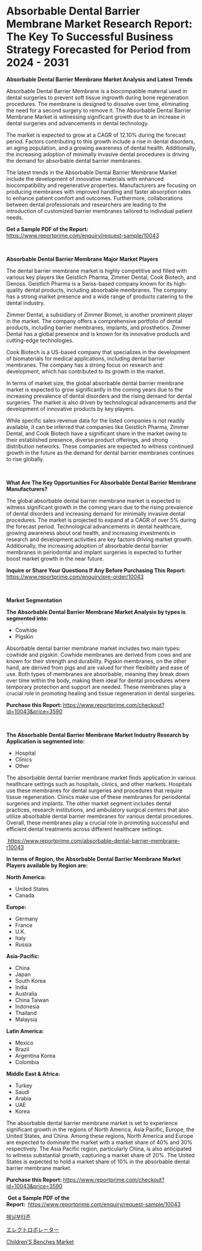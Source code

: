 <p><h1>Absorbable Dental Barrier Membrane Market Research Report: The Key To Successful Business Strategy Forecasted for Period from 2024 - 2031</h1></p><p><strong>Absorbable Dental Barrier Membrane Market Analysis and Latest Trends</strong></p>
<p><p>Absorbable Dental Barrier Membrane is a biocompatible material used in dental surgeries to prevent soft tissue ingrowth during bone regeneration procedures. The membrane is designed to dissolve over time, eliminating the need for a second surgery to remove it. The Absorbable Dental Barrier Membrane Market is witnessing significant growth due to an increase in dental surgeries and advancements in dental technology.</p><p>The market is expected to grow at a CAGR of 12.10% during the forecast period. Factors contributing to this growth include a rise in dental disorders, an aging population, and a growing awareness of dental health. Additionally, the increasing adoption of minimally invasive dental procedures is driving the demand for absorbable dental barrier membranes.</p><p>The latest trends in the Absorbable Dental Barrier Membrane Market include the development of innovative materials with enhanced biocompatibility and regenerative properties. Manufacturers are focusing on producing membranes with improved handling and faster absorption rates to enhance patient comfort and outcomes. Furthermore, collaborations between dental professionals and researchers are leading to the introduction of customized barrier membranes tailored to individual patient needs.</p></p>
<p><strong>Get a Sample PDF of the Report:&nbsp;</strong> <a href="https://www.reportprime.com/enquiry/request-sample/10043">https://www.reportprime.com/enquiry/request-sample/10043</a></p>
<p>&nbsp;</p>
<p><strong>Absorbable Dental Barrier Membrane Major Market Players</strong></p>
<p><p>The dental barrier membrane market is highly competitive and filled with various key players like Geistlich Pharma, Zimmer Dental, Cook Biotech, and Genoss. Geistlich Pharma is a Swiss-based company known for its high-quality dental products, including absorbable membranes. The company has a strong market presence and a wide range of products catering to the dental industry.</p><p>Zimmer Dental, a subsidiary of Zimmer Biomet, is another prominent player in the market. The company offers a comprehensive portfolio of dental products, including barrier membranes, implants, and prosthetics. Zimmer Dental has a global presence and is known for its innovative products and cutting-edge technologies.</p><p>Cook Biotech is a US-based company that specializes in the development of biomaterials for medical applications, including dental barrier membranes. The company has a strong focus on research and development, which has contributed to its growth in the market.</p><p>In terms of market size, the global absorbable dental barrier membrane market is expected to grow significantly in the coming years due to the increasing prevalence of dental disorders and the rising demand for dental surgeries. The market is also driven by technological advancements and the development of innovative products by key players.</p><p>While specific sales revenue data for the listed companies is not readily available, it can be inferred that companies like Geistlich Pharma, Zimmer Dental, and Cook Biotech have a significant share in the market owing to their established presence, diverse product offerings, and strong distribution networks. These companies are expected to witness continued growth in the future as the demand for dental barrier membranes continues to rise globally.</p></p>
<p>&nbsp;</p>
<p><strong>What Are The Key Opportunities For Absorbable Dental Barrier Membrane Manufacturers?</strong></p>
<p><p>The global absorbable dental barrier membrane market is expected to witness significant growth in the coming years due to the rising prevalence of dental disorders and increasing demand for minimally invasive dental procedures. The market is projected to expand at a CAGR of over 5% during the forecast period. Technological advancements in dental healthcare, growing awareness about oral health, and increasing investments in research and development activities are key factors driving market growth. Additionally, the increasing adoption of absorbable dental barrier membranes in periodontal and implant surgeries is expected to further boost market growth in the near future.</p></p>
<p><strong>Inquire or Share Your Questions If Any Before Purchasing This Report:</strong> <a href="https://www.reportprime.com/enquiry/pre-order/10043">https://www.reportprime.com/enquiry/pre-order/10043</a></p>
<p>&nbsp;</p>
<p><strong>Market Segmentation</strong></p>
<p><strong>The Absorbable Dental Barrier Membrane Market Analysis by types is segmented into:</strong></p>
<p><ul><li>Cowhide</li><li>Pigskin</li></ul></p>
<p><p>Absorbable dental barrier membrane market includes two main types: cowhide and pigskin. Cowhide membranes are derived from cows and are known for their strength and durability. Pigskin membranes, on the other hand, are derived from pigs and are valued for their flexibility and ease of use. Both types of membranes are absorbable, meaning they break down over time within the body, making them ideal for dental procedures where temporary protection and support are needed. These membranes play a crucial role in promoting healing and tissue regeneration in dental surgeries.</p></p>
<p><strong>Purchase this Report:&nbsp;</strong><a href="https://www.reportprime.com/checkout?id=10043&price=3590">https://www.reportprime.com/checkout?id=10043&price=3590</a></p>
<p>&nbsp;</p>
<p><strong>The Absorbable Dental Barrier Membrane Market Industry Research by Application is segmented into:</strong></p>
<p><ul><li>Hospital</li><li>Clinics</li><li>Other</li></ul></p>
<p><p>The absorbable dental barrier membrane market finds application in various healthcare settings such as hospitals, clinics, and other markets. Hospitals use these membranes for dental surgeries and procedures that require tissue regeneration. Clinics make use of these membranes for periodontal surgeries and implants. The other market segment includes dental practices, research institutions, and ambulatory surgical centers that also utilize absorbable dental barrier membranes for various dental procedures. Overall, these membranes play a crucial role in promoting successful and efficient dental treatments across different healthcare settings.</p></p>
<p><a href="https://www.reportprime.com/absorbable-dental-barrier-membrane-r10043">&nbsp;https://www.reportprime.com/absorbable-dental-barrier-membrane-r10043</a></p>
<p><strong>In terms of Region, the Absorbable Dental Barrier Membrane Market Players available by Region are:</strong></p>
<p>
    <p> <strong> North America: </strong>
        <ul>
            <li>United States</li>
            <li>Canada</li>
        </ul>
        </p> 
    <p> <strong> Europe: </strong>
        <ul>
            <li>Germany</li>
            <li>France</li>
            <li>U.K.</li>
            <li>Italy</li>
            <li>Russia</li>
        </ul>
        </p> 
    <p> <strong> Asia-Pacific: </strong>
        <ul>
            <li>China</li>
            <li>Japan</li>
            <li>South Korea</li>
            <li>India</li>
            <li>Australia</li>
            <li>China Taiwan</li>
            <li>Indonesia</li>
            <li>Thailand</li>
            <li>Malaysia</li>
        </ul>
        </p> 
    <p> <strong> Latin America: </strong>
        <ul>
            <li>Mexico</li>
            <li>Brazil</li>
            <li>Argentina Korea</li>
            <li>Colombia</li>
        </ul>
        </p> 
    <p> <strong> Middle East & Africa: </strong>
        <ul>
            <li>Turkey</li>
            <li>Saudi</li>
            <li>Arabia</li>
            <li>UAE</li>
            <li>Korea</li>
        </ul>
    </p>
    </p>
<p><p>The absorbable dental barrier membrane market is set to experience significant growth in the regions of North America, Asia Pacific, Europe, the United States, and China. Among these regions, North America and Europe are expected to dominate the market with a market share of 40% and 30% respectively. The Asia Pacific region, particularly China, is also anticipated to witness substantial growth, capturing a market share of 20%. The United States is expected to hold a market share of 10% in the absorbable dental barrier membrane market.</p></p>
<p><strong>Purchase this Report: </strong><a href="https://www.reportprime.com/checkout?id=10043&price=3590">https://www.reportprime.com/checkout?id=10043&price=3590</a></p>
<p>&nbsp;<strong>Get a Sample PDF of the Report:&nbsp;&nbsp;</strong><a href="https://www.reportprime.com/enquiry/request-sample/10043">https://www.reportprime.com/enquiry/request-sample/10043</a></p>
<p><strong></strong></p>
<p><p><a href="https://medium.com/@johnjames655/%ED%8E%98%EB%8B%90%EB%B6%80%ED%83%80%EC%A1%B4-%EC%8B%9C%EC%9E%A5-%EC%A0%84%EB%A7%9D-%EC%82%B0%EC%97%85-%EA%B0%9C%EC%9A%94-%EB%B0%8F-%EC%A0%84%EB%A7%9D-2024%EB%85%84%EB%B6%80%ED%84%B0-2031%EB%85%84%EA%B9%8C%EC%A7%80-e44364cfb2ce">페닐부타존</a></p><p><a href="https://github.com/FredaJerde/Market-Research-Report-List-1/blob/main/145049679155.md">エレクトロポレーター</a></p><p><a href="https://view.publitas.com/reportprime-1/childrens-benches-market-analysis-and-sze-forecasted-for-period-from-2024-to-2031/">Children’S Benches Market</a></p></p>